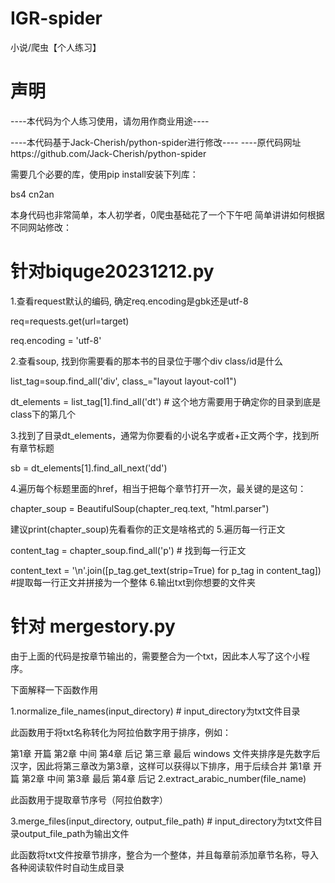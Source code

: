 # IGR-spider
小说/爬虫【个人练习】
# 声明
----本代码为个人练习使用，请勿用作商业用途----

----本代码基于Jack-Cherish/python-spider进行修改----
----原代码网址https://github.com/Jack-Cherish/python-spider

需要几个必要的库，使用pip install安装下列库：

bs4
cn2an

本身代码也非常简单，本人初学者，0爬虫基础花了一个下午吧
简单讲讲如何根据不同网站修改： 
# 针对biquge20231212.py
1.查看request默认的编码, 确定req.encoding是gbk还是utf-8

req=requests.get(url=target)

req.encoding = 'utf-8'

2.查看soup, 找到你需要看的那本书的目录位于哪个div class/id是什么

list_tag=soup.find_all('div', class_="layout layout-col1")

dt_elements = list_tag[1].find_all('dt') # 这个地方需要用于确定你的目录到底是class下的第几个

3.找到了目录dt_elements，通常为你要看的小说名字或者+正文两个字，找到所有章节标题

sb = dt_elements[1].find_all_next('dd')

4.遍历每个标题里面的href，相当于把每个章节打开一次，最关键的是这句：

chapter_soup = BeautifulSoup(chapter_req.text, "html.parser")

建议print(chapter_soup)先看看你的正文是啥格式的
5.遍历每一行正文

content_tag = chapter_soup.find_all('p') # 找到每一行正文

content_text = '\n'.join([p_tag.get_text(strip=True) for p_tag in content_tag]) #提取每一行正文并拼接为一个整体
6.输出txt到你想要的文件夹

# 针对 mergestory.py
由于上面的代码是按章节输出的，需要整合为一个txt，因此本人写了这个小程序。

下面解释一下函数作用

1.normalize_file_names(input_directory) # input_directory为txt文件目录

此函数用于将txt名称转化为阿拉伯数字用于排序，例如：

第1章 开篇
第2章 中间
第4章 后记
第三章 最后
windows 文件夹排序是先数字后汉字，因此将第三章改为第3章，这样可以获得以下排序，用于后续合并
第1章 开篇
第2章 中间
第3章 最后
第4章 后记
2.extract_arabic_number(file_name) 

此函数用于提取章节序号（阿拉伯数字）

3.merge_files(input_directory, output_file_path) # input_directory为txt文件目录output_file_path为输出文件

此函数将txt文件按章节排序，整合为一个整体，并且每章前添加章节名称，导入各种阅读软件时自动生成目录
